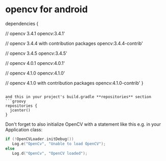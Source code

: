 # opencv for android

dependencies {

  // opencv 3.4.1
  opencv:3.4.1'
  
  // opencv 3.4.4 with contribution packages
  opencv:3.4.4-contrib'
  
  // opencv 3.4.5
  opencv:3.4.5'
 
  // opencv 4.0.1
  opencv:4.0.1'
  
  // opencv 4.1.0
  opencv:4.1.0'
  
  // opencv 4.1.0 with contribution packages
   opencv:4.1.0-contrib'
}
```

and this in your project's build.gradle **repositories** section
```groovy
repositories {
  jcenter()
}
```

Don't forget to also initialize OpenCV with a statement like this e.g. in your Application class:
```kotlin
if (!OpenCVLoader.initDebug())
   Log.e("OpenCv", "Unable to load OpenCV");
else
   Log.d("OpenCv", "OpenCV loaded");
```

